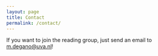 ```yaml
---
layout: page
title: Contact
permalink: /contact/
---
```


If you want to join the reading group, just send an email to m.degano@uva.nl!
